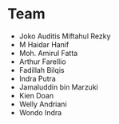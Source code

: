 # Team

- Joko Auditis Miftahul Rezky
- M Haidar Hanif
- Moh. Amirul Fatta
- Arthur Farellio
- Fadillah Bilqis
- Indra Putra
- Jamaluddin bin Marzuki
- Kien Doan
- Welly Andriani
- Wondo Indra
